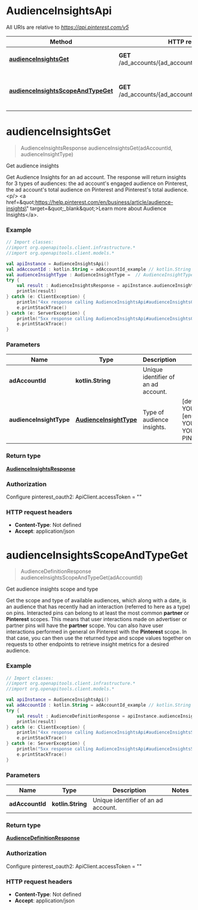 # AudienceInsightsApi

All URIs are relative to *https://api.pinterest.com/v5*

Method | HTTP request | Description
------------- | ------------- | -------------
[**audienceInsightsGet**](AudienceInsightsApi.md#audienceInsightsGet) | **GET** /ad_accounts/{ad_account_id}/audience_insights | Get audience insights
[**audienceInsightsScopeAndTypeGet**](AudienceInsightsApi.md#audienceInsightsScopeAndTypeGet) | **GET** /ad_accounts/{ad_account_id}/insights/audiences | Get audience insights scope and type


<a id="audienceInsightsGet"></a>
# **audienceInsightsGet**
> AudienceInsightsResponse audienceInsightsGet(adAccountId, audienceInsightType)

Get audience insights

Get Audience Insights for an ad account. The response will return insights for 3 types of audiences: the ad account&#39;s engaged audience on Pinterest, the ad account&#39;s total audience on Pinterest and Pinterest&#39;s total audience.&lt;p/&gt; &lt;a href&#x3D;\&quot;https://help.pinterest.com/en/business/article/audience-insights\&quot; target&#x3D;\&quot;_blank\&quot;&gt;Learn more about Audience Insights&lt;/a&gt;.

### Example
```kotlin
// Import classes:
//import org.openapitools.client.infrastructure.*
//import org.openapitools.client.models.*

val apiInstance = AudienceInsightsApi()
val adAccountId : kotlin.String = adAccountId_example // kotlin.String | Unique identifier of an ad account.
val audienceInsightType : AudienceInsightType =  // AudienceInsightType | Type of audience insights.
try {
    val result : AudienceInsightsResponse = apiInstance.audienceInsightsGet(adAccountId, audienceInsightType)
    println(result)
} catch (e: ClientException) {
    println("4xx response calling AudienceInsightsApi#audienceInsightsGet")
    e.printStackTrace()
} catch (e: ServerException) {
    println("5xx response calling AudienceInsightsApi#audienceInsightsGet")
    e.printStackTrace()
}
```

### Parameters

Name | Type | Description  | Notes
------------- | ------------- | ------------- | -------------
 **adAccountId** | **kotlin.String**| Unique identifier of an ad account. |
 **audienceInsightType** | [**AudienceInsightType**](.md)| Type of audience insights. | [default to YOUR_TOTAL_AUDIENCE] [enum: YOUR_TOTAL_AUDIENCE, YOUR_ENGAGED_AUDIENCE, PINTEREST_TOTAL_AUDIENCE]

### Return type

[**AudienceInsightsResponse**](AudienceInsightsResponse.md)

### Authorization


Configure pinterest_oauth2:
    ApiClient.accessToken = ""

### HTTP request headers

 - **Content-Type**: Not defined
 - **Accept**: application/json

<a id="audienceInsightsScopeAndTypeGet"></a>
# **audienceInsightsScopeAndTypeGet**
> AudienceDefinitionResponse audienceInsightsScopeAndTypeGet(adAccountId)

Get audience insights scope and type

Get the scope and type of available audiences, which along with a date, is an audience that has recently had an interaction (referred to here as a type) on pins. Interacted pins can belong to at least the most common **partner** or **Pinterest** scopes. This means that user interactions made on advertiser or partner pins will have the **partner** scope. You can also have user interactions performed in general on Pinterest with the **Pinterest** scope. In that case, you can then use the returned type and scope values together on requests to other endpoints to retrieve insight metrics for a desired audience.

### Example
```kotlin
// Import classes:
//import org.openapitools.client.infrastructure.*
//import org.openapitools.client.models.*

val apiInstance = AudienceInsightsApi()
val adAccountId : kotlin.String = adAccountId_example // kotlin.String | Unique identifier of an ad account.
try {
    val result : AudienceDefinitionResponse = apiInstance.audienceInsightsScopeAndTypeGet(adAccountId)
    println(result)
} catch (e: ClientException) {
    println("4xx response calling AudienceInsightsApi#audienceInsightsScopeAndTypeGet")
    e.printStackTrace()
} catch (e: ServerException) {
    println("5xx response calling AudienceInsightsApi#audienceInsightsScopeAndTypeGet")
    e.printStackTrace()
}
```

### Parameters

Name | Type | Description  | Notes
------------- | ------------- | ------------- | -------------
 **adAccountId** | **kotlin.String**| Unique identifier of an ad account. |

### Return type

[**AudienceDefinitionResponse**](AudienceDefinitionResponse.md)

### Authorization


Configure pinterest_oauth2:
    ApiClient.accessToken = ""

### HTTP request headers

 - **Content-Type**: Not defined
 - **Accept**: application/json

